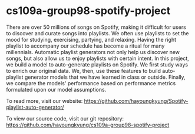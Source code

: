 # cs109a-group98-spotify-project

There are over 50 millions of songs on Spotify, making it difficult for users to discover and curate songs into playlists. We often use playlists to set the mood for studying, exercising, partying, and relaxing. Having the right playlist to accompany our schedule has become a ritual for many millennials. Automatic playlist generators not only help us discover new songs, but also allow us to enjoy playlists with certain intent. In this project, we build a model to auto-generate playlists on Spotify. We first study ways to enrich our original data. We, then, use these features to build auto-playlist generator models that we have learned in class or outside. Finally, we compare the models' performance based on performance metrics formulated upon our model assumptions.

To read more, visit our website: https://github.com/hayoungkyung/Spotify-playlist-auto-generator/

To view our source code, visit our git repository: https://github.com/hayoungkyung/cs109a-group98-spotify-project 
